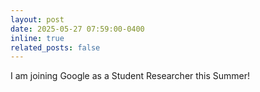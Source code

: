 ```yaml
---
layout: post
date: 2025-05-27 07:59:00-0400
inline: true
related_posts: false
---
```


I am joining Google as a Student Researcher this Summer! 